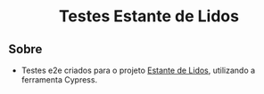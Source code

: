 <h1 align="center">Testes Estante de Lidos</h1>

## Sobre

- Testes e2e criados para o projeto [Estante de Lidos](https://github.com/JhenniferJS/projeto-Estante-de-Lidos), utilizando a ferramenta Cypress.
